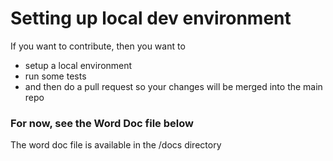 # Setting up local dev environment

If you want to contribute, then you want to

- setup a local environment
- run some tests
- and then do a pull request so your changes will be merged into the main repo


### For now, see the Word Doc file below

The word doc file is available in the /docs directory